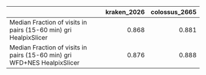 |                                                                          |   kraken_2026 |   colossus_2665 |
|:-------------------------------------------------------------------------|--------------:|----------------:|
| Median Fraction of visits in pairs (15-60 min) gri HealpixSlicer         |         0.868 |           0.881 |
| Median Fraction of visits in pairs (15-60 min) gri WFD+NES HealpixSlicer |         0.876 |           0.888 |

